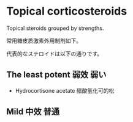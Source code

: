 # Topical corticosteroids

Topical steroids grouped by strengths.

常用糖皮质激素外用制剂如下。

代表的なステロイドは以下の通りです。

## The least potent 弱效 弱い

* Hydrocortisone acetate 醋酸氢化可的松

## Mild 中效 普通
